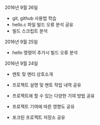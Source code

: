2016년 9월 26일
- git, github 사용법 학습
- hello.c 파일 빌드 오류 분석 공유
- 빌드 스크립트 분석

2016년 9월 25일
- hello 명령어 추가시 빌드 오류 분석

2016년 9월 24일

- 멘토 및 멘티 상호소개

- 프로젝트 설명 및 멘토 작업 내역 공유

- 프로젝트에 할 수 있는 다양한 기여 방법 공유

- 프로젝트 기여에 따른 영향도 공유

- 포크된 프로젝트 저장소 공유
